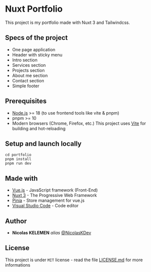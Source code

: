 # Nuxt Portfolio

This project is my portfolio made with Nuxt 3 and Tailwindcss.

## Specs of the project

- One page application
- Header with sticky menu
- Intro section
- Services section
- Projects section
- About me section
- Contact section
- Simple footer

## Prerequisites

- [Node.js](https://nodejs.org/) >= 18 (to use frontend tools like vite & pnpm)
- pnpm >= 10
- Modern browsers (Chrome, Firefox, etc.)
  This project uses [Vite](https://vite.dev/) for building and hot-reloading

## Setup and launch locally

```
cd portfolio
pnpm install
pnpm run dev
```

## Made with

- [Vue.js](https://vuejs.org/) - JavaScript framework (Front-End)
- [Nuxt 3](https://nuxt.com/) - The Progressive Web Framework
- [Pinia](https://pinia.vuejs.org/) - Store management for vue.js
- [Visual Studio Code](https://code.visualstudio.com/) - Code editor

## Author

- **Nicolas KELEMEN** _alias_ [@NicolasKDev](https://github.com/NicolasKDev)

## License

This project is under `MIT` license - read the file [LICENSE.md](LICENSE.md) for more informations
